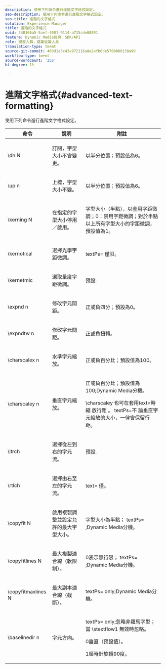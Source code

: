 ```yaml
---
description: 使用下列命令進行進階文字格式設定。
seo-description: 使用下列命令進行進階文字格式設定。
seo-title: 進階的文字格式
solution: Experience Manager
title: 進階的文字格式
uuid: 340166a5-5aef-4081-9114-a715cde68891
feature: Dynamic Media經典，SDK/API
role: 開發人員，商業從業人員
translation-type: tm+mt
source-git-commit: 469d1a5c43a972116a8a2efb0de5708800130a99
workflow-type: tm+mt
source-wordcount: '256'
ht-degree: 1%

---
```



# 進階文字格式{#advanced-text-formatting}

使用下列命令進行進階文字格式設定。

<table id="table_43B2EB887C0F471BB60C23B570E7D3D2"> 
 <thead> 
  <tr> 
   <th class="entry"> 命令 </th> 
   <th class="entry"> 說明 </th> 
   <th class="entry"> 附註 </th> 
  </tr> 
 </thead>
 <tbody> 
  <tr> 
   <td> <span class="codeph"> \dn  <span class="varname"> N  </span> </span> </td> 
   <td> <p>訂閱，字型大小不會變更。 </p> </td> 
   <td> <p>以半分位置；預設值為6。 </p> </td> 
  </tr> 
  <tr> 
   <td> <span class="codeph"> \up  <span class="varname"> n  </span> </span> </td> 
   <td> <p>上標，字型大小不變。 </p> </td> 
   <td> <p>以半分位置；預設值為6。 </p> </td> 
  </tr> 
  <tr> 
   <td> <span class="codeph"> \kerning  <span class="varname"> N  </span> </span> </td> 
   <td> <p>在指定的字型大小停用／啟用。 </p> </td> 
   <td> <p>字型大小（半點），以套用字距微調；0：禁用字距微調；對於半點以上所有字型大小的字距微調，預設值為1。 </p> </td> 
  </tr> 
  <tr> 
   <td> <span class="codeph"> \kernotical  </span> </td> 
   <td> <p>選擇光學字距微調。 </p> </td> 
   <td> <p> <span class="codeph"> textPs= </span> 僅限。 </p> </td> 
  </tr> 
  <tr> 
   <td> <span class="codeph"> \kernetmic  </span> </td> 
   <td> <p>選取量度字距微調。 </p> </td> 
   <td> <p>預設. </p> </td> 
  </tr> 
  <tr> 
   <td> <span class="codeph"> \expnd  <span class="varname"> n  </span> </span> </td> 
   <td> <p>修改字元間距。 </p> </td> 
   <td> <p>正或負四分；預設為0。 </p> </td> 
  </tr> 
  <tr> 
   <td> <span class="codeph"> \expndtw  <span class="varname"> n  </span> </span> </td> 
   <td> <p>修改字元間距。 </p> </td> 
   <td> <p>正或負扭轉。 </p> </td> 
  </tr> 
  <tr> 
   <td> <span class="codeph"> \charscalex  <span class="varname"> n  </span> </span> </td> 
   <td> <p>水準字元縮放。 </p> </td> 
   <td> <p>正或負百分比；預設值為100。 </p> </td> 
  </tr> 
  <tr> 
   <td> <span class="codeph"> \charscaley  <span class="varname"> n  </span> </span> </td> 
   <td> <p>垂直字元縮放。 </p> </td> 
   <td> <p>正或負百分比；預設值為100;Dynamic Media分機。 </p> <p> <span class="codeph"> \charscaley </span> 也可在套用text=時縮 <span class="codeph"> 放行距 </span>。<span class="codeph"> textPs=不 </span> 論垂直字元縮放的大小，一律會保留行距。 </p> </td> 
  </tr> 
  <tr> 
   <td> <span class="codeph"> \ltrch  </span> </td> 
   <td> <p>選擇從左到右的字元流。 </p> </td> 
   <td> <p>預設. </p> </td> 
  </tr> 
  <tr> 
   <td> <span class="codeph"> \rtlch  </span> </td> 
   <td> <p>選擇由右至左的字元流。 </p> </td> 
   <td> <p> <span class="codeph"> text= </span> 僅。 </p> </td> 
  </tr> 
  <tr> 
   <td> <span class="codeph"> \copyfit  <span class="varname"> N  </span> </span> </td> 
   <td> <p>啟用複製調整並設定允許的最大字型大小。 </p> </td> 
   <td> <p>字型大小為半點；<span class="codeph"> textPs= </span>;Dynamic Media分機。 </p> </td> 
  </tr> 
  <tr> 
   <td> <span class="codeph"> \copyfitlines  <span class="varname"> N  </span> </span> </td> 
   <td> <p>最大複製適合線（軟限制）。 </p> </td> 
   <td> <p>0表示無行限；<span class="codeph"> textPs= </span>;Dynamic Media分機。 </p> </td> 
  </tr> 
  <tr> 
   <td> <span class="codeph"> \copyfitmaxlines  <span class="varname"> N  </span> </span> </td> 
   <td> <p>最大副本適合線（截斷）。 </p> </td> 
   <td> <p> <span class="codeph"> textPs=  </span> only;Dynamic Media分機。 </p> </td> 
  </tr> 
  <tr> 
   <td> <span class="codeph"> \baselinedir  <span class="varname"> n  </span> </span> </td> 
   <td> <p>字元方向。 </p> </td> 
   <td> <p> <span class="codeph"> textPs=  </span> only;忽略非羅馬字型；當 <span class="codeph"> \stextflow1 </span> 無效時忽略。 </p> <p>0垂直（預設值）。 </p> <p>1順時針旋轉90度。 </p> </td> 
  </tr> 
 </tbody> 
</table>

